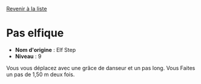 [Revenir à la liste](list.md)

# Pas elfique

 * **Nom d'origine** : Elf Step
 * **Niveau** : 9


<p>Vous vous déplacez avec une grâce de danseur et un pas long. Vous Faites un pas de 1,50 m deux fois.</p>